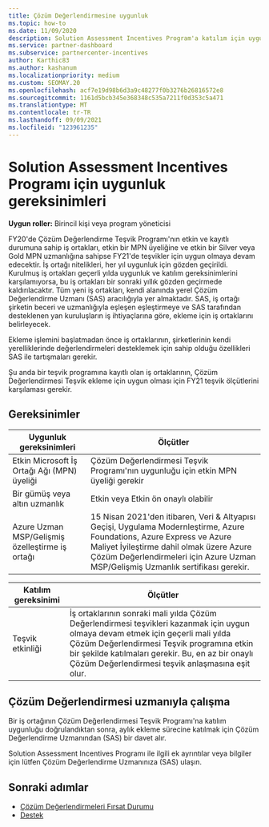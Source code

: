 ```yaml
---
title: Çözüm Değerlendirmesine uygunluk
ms.topic: how-to
ms.date: 11/09/2020
description: Solution Assessment Incentives Program'a katılım için uygunluk gereksinimlerini denetlemeyi öğrenin.
ms.service: partner-dashboard
ms.subservice: partnercenter-incentives
author: Karthic83
ms.author: kashanum
ms.localizationpriority: medium
ms.custom: SEOMAY.20
ms.openlocfilehash: acf7e19d98b6d3a9c48277f0b3276b26816572e8
ms.sourcegitcommit: 1161d5bcb345e368348c535a7211f0d353c5a471
ms.translationtype: MT
ms.contentlocale: tr-TR
ms.lasthandoff: 09/09/2021
ms.locfileid: "123961235"
---
```

# <a name="eligibility-requirements-for-the-solution-assessment-incentives-program"></a>Solution Assessment Incentives Programı için uygunluk gereksinimleri

**Uygun roller:** Birincil kişi veya program yöneticisi

FY20'de Çözüm Değerlendirme Teşvik Programı'nın etkin ve kayıtlı durumuna sahip iş ortakları, etkin bir MPN üyeliğine ve etkin bir Silver veya Gold MPN uzmanlığına sahipse FY21'de teşvikler için uygun olmaya devam edecektir. İş ortağı nitelikleri, her yıl uygunluk için gözden geçirildi. Kurulmuş iş ortakları geçerli yılda uygunluk ve katılım gereksinimlerini karşılamıyorsa, bu iş ortakları bir sonraki yıllık gözden geçirmede kaldırılacaktır. Tüm yeni iş ortakları, kendi alanında yerel Çözüm Değerlendirme Uzmanı (SAS) aracılığıyla yer almaktadır. SAS, iş ortağı şirketin beceri ve uzmanlığıyla eşleşen eşleştirmeye ve SAS tarafından desteklenen yan kuruluşların iş ihtiyaçlarına göre, ekleme için iş ortaklarını belirleyecek.

Ekleme işlemini başlatmadan önce iş ortaklarının, şirketlerinin kendi yerelliklerinde değerlendirmeleri desteklemek için sahip olduğu özellikleri SAS ile tartışmaları gerekir.

Şu anda bir teşvik programına kayıtlı olan iş ortaklarının, Çözüm Değerlendirmesi Teşvik ekleme için uygun olması için FY21 teşvik ölçütlerini karşılaması gerekir.

## <a name="requirements"></a>Gereksinimler

|**Uygunluk gereksinimleri**|**Ölçütler**|
|-----------------------|------------------|
|Etkin Microsoft İş Ortağı Ağı (MPN) üyeliği|Çözüm Değerlendirmesi Teşvik Programı'nın uygunluğu için etkin MPN üyeliği gerekir|
|Bir gümüş veya altın uzmanlık|Etkin veya Etkin ön onaylı olabilir|
|Azure Uzman MSP/Gelişmiş özelleştirme iş ortağı|15 Nisan 2021'den itibaren, Veri & Altyapısı Geçişi, Uygulama Modernleştirme, Azure Foundations, Azure Express ve Azure Maliyet İyileştirme dahil olmak üzere Azure Çözüm Değerlendirmeleri için Azure Uzman MSP/Gelişmiş Uzmanlık sertifikası gerekir.|

|**Katılım gereksinimi**|**Ölçütler**|
|-------------------------|-------------------------------------|
|Teşvik etkinliği|İş ortaklarının sonraki mali yılda Çözüm Değerlendirmesi teşvikleri kazanmak için uygun olmaya devam etmek için geçerli mali yılda Çözüm Değerlendirmesi Teşvik programına etkin bir şekilde katılmaları gerekir. Bu, en az bir onaylı Çözüm Değerlendirmesi teşvik anlaşmasına eşit olur.|

## <a name="work-with-solution-assessment-specialist"></a>Çözüm Değerlendirmesi uzmanıyla çalışma

Bir iş ortağının Çözüm Değerlendirmesi Teşvik Programı'na katılım uygunluğu doğrulandıktan sonra, aylık ekleme sürecine katılmak için Çözüm Değerlendirme Uzmanından (SAS) bir davet alır.

Solution Assessment Incentives Programı ile ilgili ek ayrıntılar veya bilgiler için lütfen Çözüm Değerlendirme Uzmanınıza (SAS) ulaşın.

## <a name="next-steps"></a>Sonraki adımlar

- [Çözüm Değerlendirmeleri Fırsat Durumu](chip-solution-assessment.md)
- [Destek](report-problems-with-partner-center.md)









